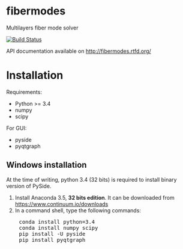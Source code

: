 # fibermodes
Multilayers fiber mode solver

[![Build Status](https://travis-ci.org/cbrunet/fibermodes.svg?branch=master)](https://travis-ci.org/cbrunet/fibermodes)

API documentation available on http://fibermodes.rtfd.org/


Installation
============

Requirements:

- Python >= 3.4
- numpy
- scipy

For GUI:

 - pyside
 - pyqtgraph


Windows installation
--------------------

At the time of writing, python 3.4 (32 bits) is required to install binary version of PySide. 

1. Install Anaconda 3.5, **32 bits edition**. It can be downloaded from https://www.continuum.io/downloads
2. In a command shell, type the following commands:

<pre>
    conda install python=3.4
    conda install numpy scipy
    pip install -U pyside
    pip install pyqtgraph
</pre>
